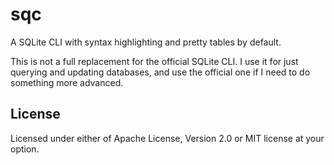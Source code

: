 # sqc
A SQLite CLI with syntax highlighting and pretty tables by default.

This is not a full replacement for the official SQLite CLI.
I use it for just querying and updating databases, and use the official one if I need to do something more advanced.

## License
Licensed under either of Apache License, Version 2.0 or MIT license at your option.
